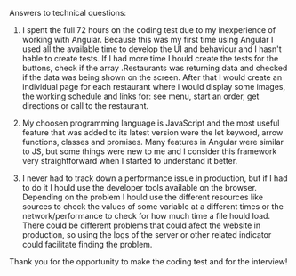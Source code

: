 Answers to technical questions:

1. I spent the full 72 hours on the coding test due to my inexperience of working with Angular. Because this was my first time using Angular I used all the available time to develop the UI and behaviour and I hasn't hable to create tests. If I had more time I hould create the tests for the buttons, check if the array .Restaurants was returning data and checked if the data was being shown on the screen. After that I would create an individual page for each restaurant where i would display some images, the working schedule and links for: see menu, start an order, get directions or call to the restaurant.

2. My choosen programming language is JavaScript and the most useful feature that was added to its latest version were the let keyword, arrow functions, classes and promises. Many features in Angular were similar to JS, but some things were new to me and I consider this framework very straightforward when I started to understand it better. 

3. I never had to track down a performance issue in production, but if I had to do it I hould use the developer tools available on the browser. Depending on the problem I hould use the different resources like sources to check the values of some variable at a different times or the network/performance to check for how much time a file hould load. There could be different problems that could afect the website in production, so using the logs of the server or other related indicator could facilitate finding the problem.


Thank you for the opportunity to make the coding test and for the interview!